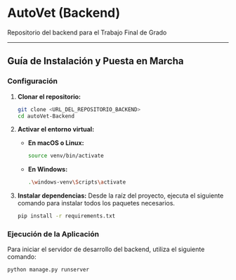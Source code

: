 # AutoVet (Backend)

Repositorio del backend para el Trabajo Final de Grado

---

## Guía de Instalación y Puesta en Marcha

### Configuración

1.  **Clonar el repositorio:**
    ```bash
    git clone <URL_DEL_REPOSITORIO_BACKEND>
    cd autoVet-Backend
    ```

2.  **Activar el entorno virtual:**
    -   **En macOS o Linux:**
        ```bash
        source venv/bin/activate
        ```
    -   **En Windows:**
        ```bash
        .\windows-venv\Scripts\activate
        ```

3.  **Instalar dependencias:**
    Desde la raíz del proyecto, ejecuta el siguiente comando para instalar todos los paquetes necesarios.
    ```bash
    pip install -r requirements.txt
    ```

### Ejecución de la Aplicación

Para iniciar el servidor de desarrollo del backend, utiliza el siguiente comando:

```bash
python manage.py runserver